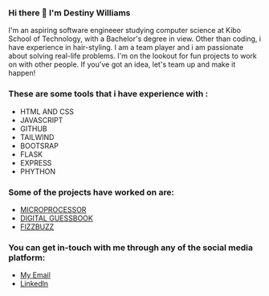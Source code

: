 ### Hi there 👋 I'm Destiny Williams



I'm an aspiring software engineeer studying computer science at Kibo School of Technology, with a Bachelor's degree in view. Other than coding, i have experience in hair-styling. I am a team player and i am passionate about solving real-life problems. I'm on the lookout for fun projects to work on with other people. If you've got an idea, let's team up and make it happen! 

### These are some tools that i have experience with :

- HTML AND CSS
- JAVASCRIPT
- GITHUB
- TAILWIND
- BOOTSRAP
- FLASK
- EXPRESS
- PHYTHON

### Some of the projects have worked on are:
- [MICROPROCESSOR](https://github.com/kibo-programming-1-july-23/microprocessor-simulation-DESTINY16-debug)
- [DIGITAL GUESSBOOK](https://github.com/kibo-web-app-dev-oct-23/week-6-assignment-guestbook-express-DESTINY16-debug)
- [FIZZBUZZ](https://github.com/DESTINY16-debug/fizzbuzz)

### You can get in-touch with me through any of the social media platform:
- [My Email](destiny.williams@kibo.school)
- [Linkedln](https://www.linkedin.com/in/destiny-williams-b1b491284/)

